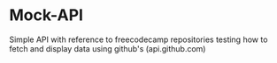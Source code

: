 # Mock-API

Simple API with reference to freecodecamp repositories testing how to fetch and display data using github's (api.github.com) 
